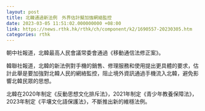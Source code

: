 ```yaml
---
layout: post
title: 北韓通過新法例　外界估計擬加強網絡監控
date: 2023-03-05 11:51:02.000000000 +08:00
link: https://news.rthk.hk/rthk/ch/component/k2/1690557-20230305.htm
categories: rthk
---
```


朝中社報道，北韓最高人民會議常委會通過《移動通信法修正案》。

韓聯社報道，北韓的新法例對手機的銷售、修理服務和使用提出更具體的要求，估計此舉是要加強對北韓人民的網絡監控，阻止境外資訊通過手機流入北韓，避免影響北韓民眾的思想。

北韓在2020年制定《反動思想文化排斥法》，2021年制定《青少年教養保障法》，2023年制定《平壤文化語保護法》，不斷推出新的維穩法例。
